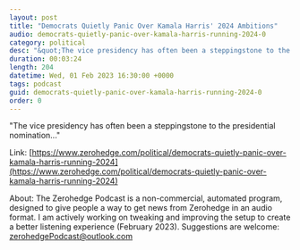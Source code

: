 ```yaml
---
layout: post
title: "Democrats Quietly Panic Over Kamala Harris' 2024 Ambitions"
audio: democrats-quietly-panic-over-kamala-harris-running-2024-0
category: political
desc: "&quot;The vice presidency has often been a steppingstone to the presidential nomination...&quot;"
duration: 00:03:24
length: 204
datetime: Wed, 01 Feb 2023 16:30:00 +0000
tags: podcast
guid: democrats-quietly-panic-over-kamala-harris-running-2024-0
order: 0
---
```

&quot;The vice presidency has often been a steppingstone to the presidential nomination...&quot;

Link: [https://www.zerohedge.com/political/democrats-quietly-panic-over-kamala-harris-running-2024](https://www.zerohedge.com/political/democrats-quietly-panic-over-kamala-harris-running-2024)

About: The Zerohedge Podcast is a non-commercial, automated program, designed to give people a way to get news from Zerohedge in an audio format.  I am actively working on tweaking and improving the setup to create a better listening experience (February 2023).  Suggestions are welcome: [zerohedgePodcast@outlook.com](mailto:zerohedgePodcast@outlook.com)